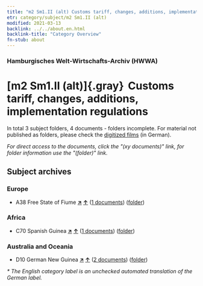 ```yaml
---
title: "m2 Sm1.II (alt) Customs tariff, changes, additions, implementation regulations"
etr: category/subject/m2 Sm1.II (alt)
modified: 2021-03-13
backlink: ../../about.en.html
backlink-title: "Category Overview"
fn-stub: about
---
```


### Hamburgisches Welt-Wirtschafts-Archiv (HWWA)
# [m2 Sm1.II (alt)]{.gray}&#8201; Customs tariff, changes, additions, implementation regulations&#160; 





In total 3 subject folders, 4 documents - folders incomplete.
For material not published as folders, please check the [digitized films](/film/h1_sh) (in German).

_For direct access to the documents, click the "(xy documents)" link, for folder information use the "(folder)" link._

## Subject archives



### Europe

- A38 Free State of Fiume [**&nearr;**](../../../geo/i/141014/about.en.html "Free State of Fiume (all folders)") [**&uarr;**](../../../geo/about.en.html#A38 "Country category system") (<a href="https://pm20.zbw.eu/dfgview/sh/141014,144852" title="about: Free State of Fiume : Customs tariff, changes, additions, implementation regulations" target="_blank">1 documents</a>) ([folder](http://purl.org/pressemappe20/folder/sh/141014,144852))

### Africa

- C70 Spanish Guinea [**&nearr;**](../../../geo/i/141412/about.en.html "Spanish Guinea (all folders)") [**&uarr;**](../../../geo/about.en.html#C70 "Country category system") (<a href="https://pm20.zbw.eu/dfgview/sh/141412,144852" title="about: Spanish Guinea : Customs tariff, changes, additions, implementation regulations" target="_blank">1 documents</a>) ([folder](http://purl.org/pressemappe20/folder/sh/141412,144852))

### Australia and Oceania

- D10 German New Guinea [**&nearr;**](../../../geo/i/141601/about.en.html "German New Guinea (all folders)") [**&uarr;**](../../../geo/about.en.html#D10 "Country category system") (<a href="https://pm20.zbw.eu/dfgview/sh/141601,144852" title="about: German New Guinea : Customs tariff, changes, additions, implementation regulations" target="_blank">2 documents</a>) ([folder](http://purl.org/pressemappe20/folder/sh/141601,144852))


_* The English category label is an unchecked automated translation of the German label._

